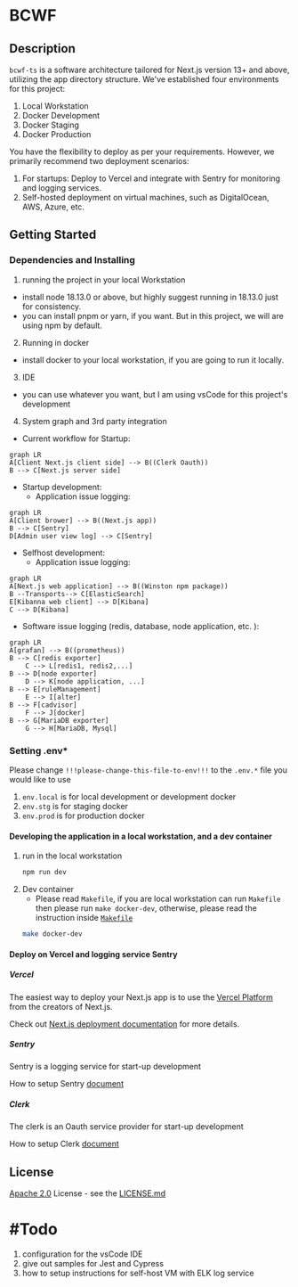 # BCWF 

## Description 

`bcwf-ts` is a software architecture tailored for Next.js version 13+ and above, utilizing the app directory structure. We've established four environments for this project:

1.  Local Workstation
2.  Docker Development
3.  Docker Staging
4.  Docker Production

You have the flexibility to deploy as per your requirements. However, we primarily recommend two deployment scenarios:

1.  For startups: Deploy to Vercel and integrate with Sentry for monitoring and logging services.
2.  Self-hosted deployment on virtual machines, such as DigitalOcean, AWS, Azure, etc.


## Getting Started

### Dependencies and Installing

1. running the project in your local Workstation
- install node 18.13.0 or above, but highly suggest running in 18.13.0 just for consistency.
- you can install pnpm or yarn, if you want. But in this project, we will are using npm by default.

2. Running in docker
- install docker to your local workstation, if you are going to run it locally.

3. IDE
- you can use whatever you want, but I am using vsCode for this project's development

4. System graph and 3rd party integration
- Current workflow for Startup:
```mermaid
graph LR
A[Client Next.js client side] --> B((Clerk Oauth))
B --> C[Next.js server side]
```
- Startup development:
	- Application issue logging: 
```mermaid
graph LR
A[Client brower] --> B((Next.js app))
B --> C[Sentry]
D[Admin user view log] --> C[Sentry]
```
- Selfhost development:
	- Application issue logging: 
```mermaid
graph LR
A[Next.js web application] --> B((Winston npm package))
B --Transports--> C[ElasticSearch]
E[Kibanna web client] --> D[Kibana]
C --> D[Kibana]
```
- Software issue logging (redis, database, node application, etc. ):   
```mermaid
graph LR
A[grafan] --> B((prometheus))
B --> C[redis exporter]
	C --> L[redis1, redis2,...]
B --> D[node exporter]
	D --> K[node application, ...]
B --> E[ruleManagement]
	E --> I[alter]
B --> F[cadvisor]
	F --> J[docker]
B --> G[MariaDB exporter]
	G --> H[MariaDB, Mysql]
```


### Setting .env*
Please change `!!!please-change-this-file-to-env!!!` to the `.env.*` file you would like to use
1. `env.local` is for local development or development docker
2. `env.stg` is for staging docker
3. `env.prod` is for production docker


#### Developing the application in a local workstation, and a dev container
1. run in the local workstation
	```bash
	npm run dev
	```
2.  Dev container
	- Please read `Makefile`, if you are local workstation can run `Makefile` then please run `make docker-dev`, otherwise, please read the instruction inside [`Makefile`](Makefile)
	```bash
	make docker-dev
	```
#### Deploy on Vercel and logging service Sentry

##### *Vercel*
The easiest way to deploy your Next.js app is to use the [Vercel Platform](https://vercel.com/new?utm_medium=default-template&filter=next.js&utm_source=create-next-app&utm_campaign=create-next-app-readme) from the creators of Next.js.

Check out [Next.js deployment documentation](https://nextjs.org/docs/deployment) for more details.

##### *Sentry*
Sentry is a logging service for start-up development

How to setup Sentry [document](https://docs.sentry.io/platforms/javascript/guides/nextjs/)

##### *Clerk*
The clerk is an Oauth service provider for start-up development

How to setup Clerk [document](https://clerk.com/docs)

## License

[Apache 2.0](https://www.apache.org/licenses/LICENSE-2.0) License - see the [LICENSE.md](https://github.com/bcgov/wps/blob/main/LICENSE)

# #Todo
1. configuration for the vsCode IDE
2. give out samples for Jest and Cypress
3. how to setup instructions for self-host VM with ELK log service
